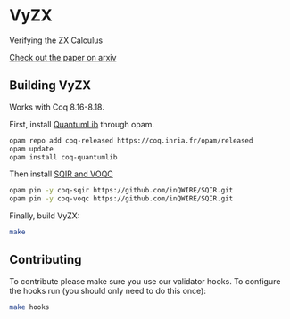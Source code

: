 # VyZX

Verifying the ZX Calculus

[Check out the paper on arxiv](https://arxiv.org/abs/2205.05781)

## Building VyZX

Works with Coq 8.16-8.18.

First, install [QuantumLib](https://github.com/inQWIRE/QuantumLib) through opam.

```bash
opam repo add coq-released https://coq.inria.fr/opam/released
opam update
opam install coq-quantumlib
```

Then install [SQIR and VOQC](https://github.com/inQWIRE/SQIR)

```bash
opam pin -y coq-sqir https://github.com/inQWIRE/SQIR.git
opam pin -y coq-voqc https://github.com/inQWIRE/SQIR.git
```

Finally, build VyZX:

```bash
make
```

## Contributing

To contribute please make sure you use our validator hooks.
To configure the hooks run (you should only need to do this once):

```sh
make hooks
```
